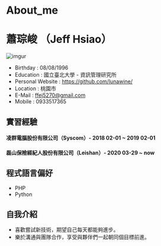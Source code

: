 # About_me

# 蕭琮峻 （Jeff Hsiao）
![imgur](https://i.imgur.com/n6iRcHF.png)

* Birthday : 08/08/1996
* Education : 國立臺北大學 - 資訊管理研究所
* Personal Website : https://github.com/lunawine/
* Location : 桃園市
* E-Mail : ffej5270@gmail.com
* Mobile : 0933517365

## 實習經驗

#### 凌群電腦股份有限公司（Syscom）- 2018 02-01 ~ 2019 02-01


#### 磊山保險經紀人股份有限公司（Leishan）- 2020 03-29 ~ now

## 程式語言偏好
* PHP
* Python

## 自我介紹
* 喜歡嘗試新技術，期望自己每天都能夠進步。
* 樂於溝通與團隊合作，享受與夥伴們一起朝同個目標前進。
